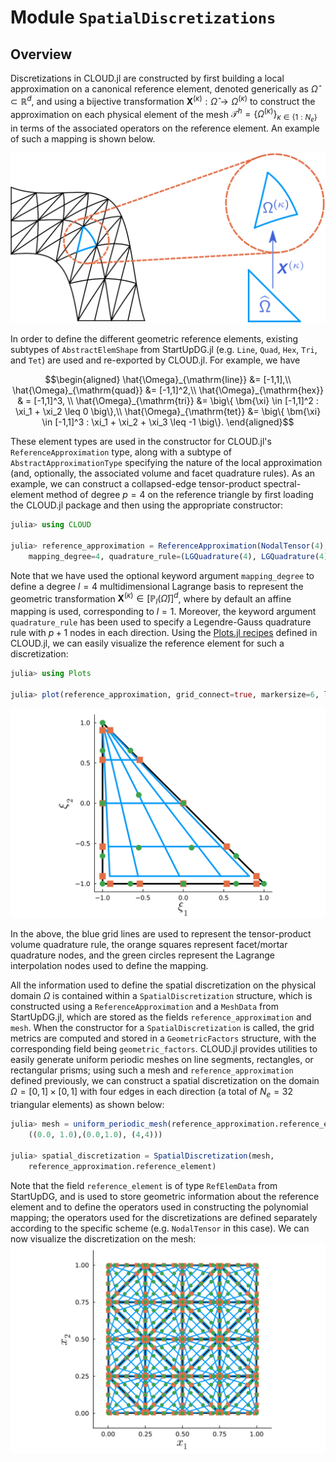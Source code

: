 # Module `SpatialDiscretizations`

## Overview
Discretizations in CLOUD.jl are constructed by first building a local approximation on a canonical reference element, denoted generically as $\hat{\Omega} \subset \mathbb{R}^d$, and using a bijective transformation $\bm{X}^{(\kappa)} : \hat{\Omega} \rightarrow \Omega^{(\kappa)}$ to construct the approximation on each physical element of the mesh $\mathcal{T}^h = \{ \Omega^{(\kappa)}\}_{\kappa \in \{1:N_e\}}$ in terms of the associated operators on the reference element. An example of such a mapping is shown below.

![Mesh mapping](./assets/meshmap.svg)

In order to define the different geometric reference elements, existing subtypes of `AbstractElemShape` from StartUpDG.jl (e.g. `Line`, `Quad`, `Hex`, `Tri`, and `Tet`) are used and re-exported by CLOUD.jl. For example, we have 
```math
\begin{aligned}
\hat{\Omega}_{\mathrm{line}} &= [-1,1],\\
\hat{\Omega}_{\mathrm{quad}} &= [-1,1]^2,\\
\hat{\Omega}_{\mathrm{hex}} & = [-1,1]^3, \\
\hat{\Omega}_{\mathrm{tri}} &= \big\{ \bm{\xi} \in [-1,1]^2 : \xi_1 + \xi_2 \leq 0 \big\},\\
\hat{\Omega}_{\mathrm{tet}} &= \big\{ \bm{\xi} \in [-1,1]^3 : \xi_1 + \xi_2 + \xi_3 \leq -1 \big\}.
\end{aligned}
```
These element types are used in the constructor for CLOUD.jl's `ReferenceApproximation` type, along with a subtype of `AbstractApproximationType` specifying the nature of the local approximation (and, optionally, the associated volume and facet quadrature rules). As an example, we can construct a collapsed-edge tensor-product spectral-element method of degree $p=4$ on the reference triangle by first loading the CLOUD.jl package and then using the appropriate constructor:

```julia
julia> using CLOUD

julia> reference_approximation = ReferenceApproximation(NodalTensor(4), Tri(), 
    mapping_degree=4, quadrature_rule=(LGQuadrature(4), LGQuadrature(4)))
```
Note that we have used the optional keyword argument `mapping_degree` to define a degree $l = 4$ multidimensional Lagrange basis to represent the geometric transformation $\bm{X}^{(\kappa)} \in [\mathbb{P}_l(\hat{\Omega})]^d$, where by default an affine mapping is used, corresponding to $l = 1$. Moreover, the keyword argument `quadrature_rule` has been used to specify a Legendre-Gauss quadrature rule with $p+1$ nodes in each direction. Using the [Plots.jl recipes](https://docs.juliaplots.org/latest/recipes/) defined in CLOUD.jl, we can easily visualize the reference element for such a discretization:
```julia
julia> using Plots

julia> plot(reference_approximation, grid_connect=true, markersize=6, linewidth=3)
```
![NodalTensor](./assets/ref_tri.svg)

In the above, the blue grid lines are used to represent the tensor-product volume quadrature rule, the orange squares represent facet/mortar quadrature nodes, and the green circles represent the Lagrange interpolation nodes used to define the mapping.

All the information used to define the spatial discretization on the physical domain $\Omega$ is contained within a `SpatialDiscretization` structure, which is constructed using a `ReferenceApproximation` and a `MeshData` from StartUpDG.jl, which are stored as the fields `reference_approximation` and `mesh`. When the constructor for a `SpatialDiscretization` is called, the grid metrics are computed and stored in a `GeometricFactors` structure, with the corresponding field being `geometric_factors`. CLOUD.jl provides utilities to easily generate uniform periodic meshes on line segments, rectangles, or rectangular prisms; using such a mesh and `reference_approximation` defined previously, we can construct a spatial discretization on the domain $\Omega = [0,1] \times [0,1]$ with four edges in each direction (a total of $N_e = 32$ triangular elements) as shown below:

```julia
julia> mesh = uniform_periodic_mesh(reference_approximation.reference_element, 
    ((0.0, 1.0),(0.0,1.0), (4,4)))

julia> spatial_discretization = SpatialDiscretization(mesh, 
    reference_approximation.reference_element)
```
Note that the field `reference_element` is of type `RefElemData` from StartUpDG, and is used to store geometric information about the reference element and to define the operators used in constructing the polynomial mapping; the operators used for the discretizations are defined separately according to the specific scheme (e.g. `NodalTensor` in this case). We can now visualize the discretization on the mesh:
![Example mesh](./assets/mesh.svg)